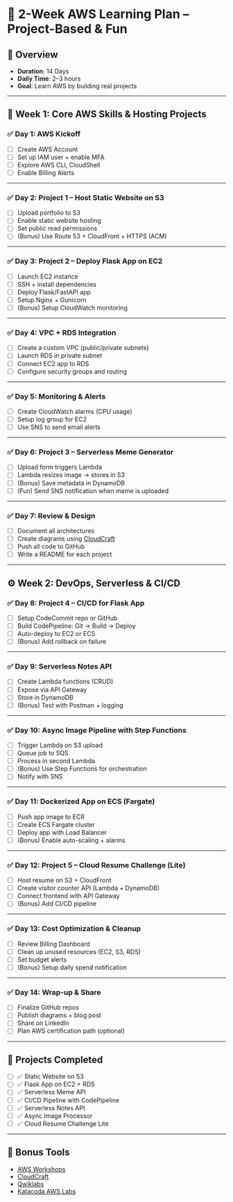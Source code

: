 # 🚀 2-Week AWS Learning Plan – Project-Based & Fun

## 📅 Overview
- **Duration**: 14 Days
- **Daily Time**: 2–3 hours
- **Goal**: Learn AWS by building real projects

---

## 🔰 Week 1: Core AWS Skills & Hosting Projects

### ✅ Day 1: AWS Kickoff
- [ ] Create AWS Account
- [ ] Set up IAM user + enable MFA
- [ ] Explore AWS CLI, CloudShell
- [ ] Enable Billing Alerts

---

### ✅ Day 2: Project 1 – Host Static Website on S3
- [ ] Upload portfolio to S3
- [ ] Enable static website hosting
- [ ] Set public read permissions
- [ ] (Bonus) Use Route 53 + CloudFront + HTTPS (ACM)

---

### ✅ Day 3: Project 2 – Deploy Flask App on EC2
- [ ] Launch EC2 instance
- [ ] SSH + install dependencies
- [ ] Deploy Flask/FastAPI app
- [ ] Setup Nginx + Gunicorn
- [ ] (Bonus) Setup CloudWatch monitoring

---

### ✅ Day 4: VPC + RDS Integration
- [ ] Create a custom VPC (public/private subnets)
- [ ] Launch RDS in private subnet
- [ ] Connect EC2 app to RDS
- [ ] Configure security groups and routing

---

### ✅ Day 5: Monitoring & Alerts
- [ ] Create CloudWatch alarms (CPU usage)
- [ ] Setup log group for EC2
- [ ] Use SNS to send email alerts

---

### ✅ Day 6: Project 3 – Serverless Meme Generator
- [ ] Upload form triggers Lambda
- [ ] Lambda resizes image → stores in S3
- [ ] (Bonus) Save metadata in DynamoDB
- [ ] (Fun) Send SNS notification when meme is uploaded

---

### ✅ Day 7: Review & Design
- [ ] Document all architectures
- [ ] Create diagrams using [CloudCraft](https://cloudcraft.co/)
- [ ] Push all code to GitHub
- [ ] Write a README for each project

---

## ⚙️ Week 2: DevOps, Serverless & CI/CD

### ✅ Day 8: Project 4 – CI/CD for Flask App
- [ ] Setup CodeCommit repo or GitHub
- [ ] Build CodePipeline: Git → Build → Deploy
- [ ] Auto-deploy to EC2 or ECS
- [ ] (Bonus) Add rollback on failure

---

### ✅ Day 9: Serverless Notes API
- [ ] Create Lambda functions (CRUD)
- [ ] Expose via API Gateway
- [ ] Store in DynamoDB
- [ ] (Bonus) Test with Postman + logging

---

### ✅ Day 10: Async Image Pipeline with Step Functions
- [ ] Trigger Lambda on S3 upload
- [ ] Queue job to SQS
- [ ] Process in second Lambda
- [ ] (Bonus) Use Step Functions for orchestration
- [ ] Notify with SNS

---

### ✅ Day 11: Dockerized App on ECS (Fargate)
- [ ] Push app image to ECR
- [ ] Create ECS Fargate cluster
- [ ] Deploy app with Load Balancer
- [ ] (Bonus) Enable auto-scaling + alarms

---

### ✅ Day 12: Project 5 – Cloud Resume Challenge (Lite)
- [ ] Host resume on S3 + CloudFront
- [ ] Create visitor counter API (Lambda + DynamoDB)
- [ ] Connect frontend with API Gateway
- [ ] (Bonus) Add CI/CD pipeline

---

### ✅ Day 13: Cost Optimization & Cleanup
- [ ] Review Billing Dashboard
- [ ] Clean up unused resources (EC2, S3, RDS)
- [ ] Set budget alerts
- [ ] (Bonus) Setup daily spend notification

---

### ✅ Day 14: Wrap-up & Share
- [ ] Finalize GitHub repos
- [ ] Publish diagrams + blog post
- [ ] Share on LinkedIn
- [ ] Plan AWS certification path (optional)

---

## 🏁 Projects Completed
- [ ] ✅ Static Website on S3
- [ ] ✅ Flask App on EC2 + RDS
- [ ] ✅ Serverless Meme API
- [ ] ✅ CI/CD Pipeline with CodePipeline
- [ ] ✅ Serverless Notes API
- [ ] ✅ Async Image Processor
- [ ] ✅ Cloud Resume Challenge Lite

---

## 🎯 Bonus Tools
- [AWS Workshops](https://workshops.aws)
- [CloudCraft](https://cloudcraft.co)
- [Qwiklabs](https://www.qwiklabs.com/)
- [Katacoda AWS Labs](https://www.katacoda.com/courses/aws)

